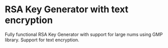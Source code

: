 # RSA Key Generator with text encryption
Fully functional RSA Key Generator with support for large nums using GMP library. Support for text encryption.
